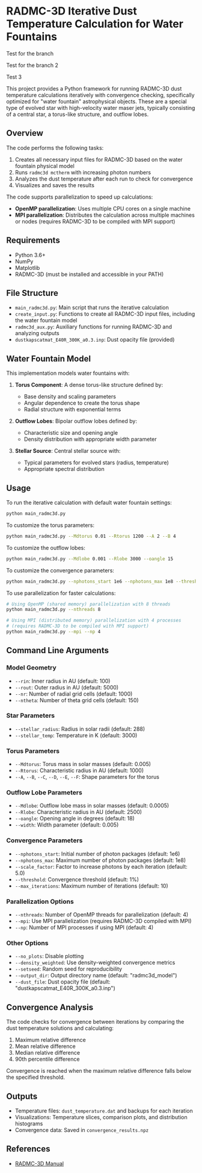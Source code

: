 # RADMC-3D Iterative Dust Temperature Calculation for Water Fountains

Test for the branch

Test for the branch 2 

Test 3

This project provides a Python framework for running RADMC-3D dust temperature calculations iteratively with convergence checking, specifically optimized for "water fountain" astrophysical objects. These are a special type of evolved star with high-velocity water maser jets, typically consisting of a central star, a torus-like structure, and outflow lobes.

## Overview

The code performs the following tasks:
1. Creates all necessary input files for RADMC-3D based on the water fountain physical model
2. Runs `radmc3d mctherm` with increasing photon numbers
3. Analyzes the dust temperature after each run to check for convergence
4. Visualizes and saves the results

The code supports parallelization to speed up calculations:
- **OpenMP parallelization**: Uses multiple CPU cores on a single machine
- **MPI parallelization**: Distributes the calculation across multiple machines or nodes (requires RADMC-3D to be compiled with MPI support)

## Requirements

- Python 3.6+
- NumPy
- Matplotlib
- RADMC-3D (must be installed and accessible in your PATH)

## File Structure

- `main_radmc3d.py`: Main script that runs the iterative calculation
- `create_input.py`: Functions to create all RADMC-3D input files, including the water fountain model
- `radmc3d_aux.py`: Auxiliary functions for running RADMC-3D and analyzing outputs
- `dustkapscatmat_E40R_300K_a0.3.inp`: Dust opacity file (provided)

## Water Fountain Model

This implementation models water fountains with:

1. **Torus Component**: A dense torus-like structure defined by:
   - Base density and scaling parameters
   - Angular dependence to create the torus shape
   - Radial structure with exponential terms
   
2. **Outflow Lobes**: Bipolar outflow lobes defined by:
   - Characteristic size and opening angle
   - Density distribution with appropriate width parameter

3. **Stellar Source**: Central stellar source with:
   - Typical parameters for evolved stars (radius, temperature)
   - Appropriate spectral distribution

## Usage

To run the iterative calculation with default water fountain settings:

```bash
python main_radmc3d.py
```

To customize the torus parameters:

```bash
python main_radmc3d.py --Mdtorus 0.01 --Rtorus 1200 --A 2 --B 4
```

To customize the outflow lobes:

```bash
python main_radmc3d.py --Mdlobe 0.001 --Rlobe 3000 --oangle 15
```

To customize the convergence parameters:

```bash
python main_radmc3d.py --nphotons_start 1e6 --nphotons_max 1e8 --threshold 0.005 --max_iterations 8
```

To use parallelization for faster calculations:

```bash
# Using OpenMP (shared memory) parallelization with 8 threads
python main_radmc3d.py --nthreads 8

# Using MPI (distributed memory) parallelization with 4 processes
# (requires RADMC-3D to be compiled with MPI support)
python main_radmc3d.py --mpi --np 4
```

## Command Line Arguments

### Model Geometry
- `--rin`: Inner radius in AU (default: 100)
- `--rout`: Outer radius in AU (default: 5000)
- `--nr`: Number of radial grid cells (default: 1000)
- `--ntheta`: Number of theta grid cells (default: 150)

### Star Parameters
- `--stellar_radius`: Radius in solar radii (default: 288)
- `--stellar_temp`: Temperature in K (default: 3000)

### Torus Parameters
- `--Mdtorus`: Torus mass in solar masses (default: 0.005)
- `--Rtorus`: Characteristic radius in AU (default: 1000)
- `--A`, `--B`, `--C`, `--D`, `--E`, `--F`: Shape parameters for the torus

### Outflow Lobe Parameters
- `--Mdlobe`: Outflow lobe mass in solar masses (default: 0.0005)
- `--Rlobe`: Characteristic radius in AU (default: 2500)
- `--oangle`: Opening angle in degrees (default: 18)
- `--width`: Width parameter (default: 0.005)

### Convergence Parameters
- `--nphotons_start`: Initial number of photon packages (default: 1e6)
- `--nphotons_max`: Maximum number of photon packages (default: 1e8)
- `--scale_factor`: Factor to increase photons by each iteration (default: 5.0)
- `--threshold`: Convergence threshold (default: 1%)
- `--max_iterations`: Maximum number of iterations (default: 10)

### Parallelization Options
- `--nthreads`: Number of OpenMP threads for parallelization (default: 4)
- `--mpi`: Use MPI parallelization (requires RADMC-3D compiled with MPI)
- `--np`: Number of MPI processes if using MPI (default: 4)

### Other Options
- `--no_plots`: Disable plotting
- `--density_weighted`: Use density-weighted convergence metrics
- `--setseed`: Random seed for reproducibility
- `--output_dir`: Output directory name (default: "radmc3d_model")
- `--dust_file`: Dust opacity file (default: "dustkapscatmat_E40R_300K_a0.3.inp")

## Convergence Analysis

The code checks for convergence between iterations by comparing the dust temperature solutions and calculating:

1. Maximum relative difference
2. Mean relative difference
3. Median relative difference
4. 90th percentile difference

Convergence is reached when the maximum relative difference falls below the specified threshold.

## Outputs

- Temperature files: `dust_temperature.dat` and backups for each iteration
- Visualizations: Temperature slices, comparison plots, and distribution histograms
- Convergence data: Saved in `convergence_results.npz`


## References

- [RADMC-3D Manual](https://www.ita.uni-heidelberg.de/~dullemond/software/radmc-3d/manual_radmc3d/index.html) 